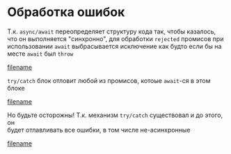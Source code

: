 # Обработка ошибок

Т.к. `async/await` переопределяет структуру кода так, чтобы казалось, что он
выполняется "синхронно", для обработки `rejected` промисов при использовании `await` выбрасывается исключение
как будто если бы на месте `await` был `throw`

[filename](error_handling.js ':include :type=code :fragment=catch')

`try/catch` блок отловит любой из промисов, котоые `await`-ся в этом блоке

[filename](error_handling.js ':include :type=code :fragment=catchAnyPromise')

Но будьте осторожны! Т.к. механизм `try/catch` существовал и до этого, он  
будет отлавливать все ошибки, в том числе не-асинхронные

[filename](error_handling.js ':include :type=code :fragment=catchAnyError')
